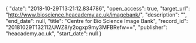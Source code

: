 {
  "date": "2018-10-29T13:21:12.834786", 
  "open_access": true, 
  "target_url": "http://www.bioscience.heacademy.ac.uk/imagebank/", 
  "description": "", 
  "end_date": null, 
  "title": "Centre for Bio Science Image Bank", 
  "record_id": "20181029T132112/JWZ8/y2ogxp9my3MFBRefw==", 
  "publisher": "heacademy.ac.uk", 
  "start_date": null
}

